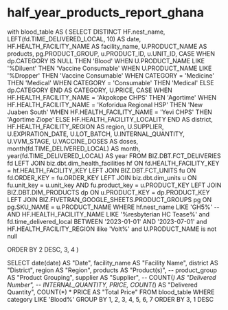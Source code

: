 # half_year_products_report_ghana

with blood_table AS (
SELECT DISTINCT
  HF.nest_name,
  LEFT(fd.TIME_DELIVERED_LOCAL, 10) AS date,
  HF.HEALTH_FACILITY_NAME AS facility_name,
  U.PRODUCT_NAME AS products,
  pg.PRODUCT_GROUP,
  u.PRODUCT_ID,
  u.UNIT_ID,
	CASE
	  WHEN dp.CATEGORY IS NULL THEN 'Blood'
	  WHEN U.PRODUCT_NAME LIKE '%Diluent' THEN 'Vaccine Consumable'
	  WHEN U.PRODUCT_NAME LIKE '%Dropper' THEN 'Vaccine Consumable'
	  WHEN CATEGORY = 'Medicine' THEN 'Medical'
	  WHEN CATEGORY = 'Consumable' THEN 'Medical'
	  ELSE dp.CATEGORY
	END AS CATEGORY,
  U.PRICE,
	CASE
	  WHEN HF.HEALTH_FACILITY_NAME = 'Akpokope CHPS' THEN 'Agortime'
	  WHEN HF.HEALTH_FACILITY_NAME = 'Koforidua Regional HSP' THEN 'New Juaben South'
	  WHEN HF.HEALTH_FACILITY_NAME = 'Yevi CHPS' THEN 'Agortime Ziope'
	  ELSE HF.HEALTH_FACILITY_LOCALITY
	END AS district,
	HF.HEALTH_FACILITY_REGION AS region,
	U.SUPPLIER,
	U.EXPIRATION_DATE,
	U.LOT_BATCH,
	U.INTERNAL_QUANTITY,
	U.VVM_STAGE,
	U.VACCINE_DOSES AS doses,
	month(fd.TIME_DELIVERED_LOCAL) AS month,
	year(fd.TIME_DELIVERED_LOCAL) AS year
FROM BIZ.DBT.FCT_DELIVERIES fd 
LEFT JOIN biz.dbt.dim_health_facilities hf
  ON fd.HEALTH_FACILITY_KEY = hf.HEALTH_FACILITY_KEY 
LEFT JOIN BIZ.DBT.FCT_UNITS fu
  ON fd.ORDER_KEY = fu.ORDER_KEY 
LEFT JOIN biz.dbt.dim_units u
  ON fu.unit_key = u.unit_key
  AND fu.product_key = u.PRODUCT_KEY 
LEFT JOIN BIZ.DBT.DIM_PRODUCTS dp 
  ON u.PRODUCT_KEY = dp.PRODUCT_KEY 
LEFT JOIN BIZ.FIVETRAN_GOOGLE_SHEETS.PRODUCT_GROUPS pg 
  ON pg.SKU_NAME = u.PRODUCT_NAME 
WHERE hf.nest_name LIKE 'GH5%'
--AND HF.HEALTH_FACILITY_NAME LIKE '%resbyterian HC Tease%'
and fd.time_delivered_local BETWEEN '2023-01-01' AND '2023-07-01'
and HF.HEALTH_FACILITY_REGION ilike 'Volt%'
and U.PRODUCT_NAME is not null

ORDER BY 2 DESC, 3, 4
)


SELECT
  date(date) AS "Date",
  facility_name AS "Facility Name",
  district AS "District",
  region AS "Region",
  products AS "Product(s)",
--  product_group AS "Product Grouping",
  supplier AS "Supplier",
--  COUNT(*) AS "Delivered Number",
--  INTERNAL_QUANTITY,
  PRICE,
  COUNT(*) AS "Delivered Quantity",
  COUNT(*) * PRICE AS "Total Price"
FROM blood_table
WHERE category LIKE 'Blood%'
GROUP BY 1, 2, 3, 4, 5, 6, 7
ORDER BY 3,  1 DESC 
